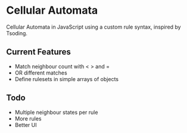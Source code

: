 # Cellular Automata

Cellular Automata in JavaScript using a custom rule syntax, inspired by Tsoding.

## Current Features
- Match neighbour count with < > and =
- OR different matches
- Define rulesets in simple arrays of objects

## Todo
- Multiple neighbour states per rule
- More rules
- Better UI
